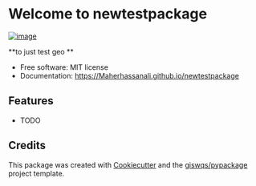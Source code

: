 # Welcome to newtestpackage


[![image](https://img.shields.io/pypi/v/newtestpackage.svg)](https://pypi.python.org/pypi/newtestpackage)


**to just test geo **


-   Free software: MIT license
-   Documentation: <https://Maherhassanali.github.io/newtestpackage>
    

## Features

-   TODO

## Credits

This package was created with [Cookiecutter](https://github.com/cookiecutter/cookiecutter) and the [giswqs/pypackage](https://github.com/giswqs/pypackage) project template.
